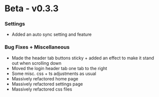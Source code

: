 # Beta - v0.3.3

### Settings
- Added an auto sync setting and feature

### Bug Fixes + Miscellaneous
- Made the header tab buttons sticky + added an effect to make it stand out when scrolling down
- Moved the login header tab one tab to the right
- Some misc. css + ts adjustments as usual
- Massively refactored home page
- Massively refactored settings page
- Massively refactored css files